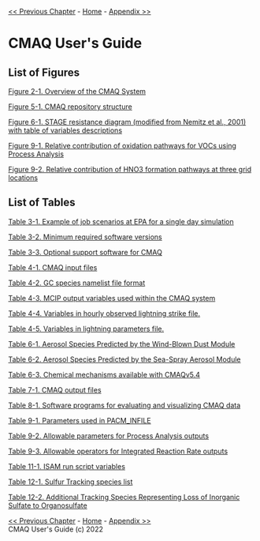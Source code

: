 <!-- BEGIN COMMENT -->

[<< Previous Chapter](CMAQ_UG_ch13_WRF-CMAQ.md) - [Home](README.md) - [Appendix >>](Appendix/CMAQ_UG_appendixA_model_options.md) 

<!-- END COMMENT -->

# CMAQ User's Guide

## List of Figures

[Figure 2-1. Overview of the CMAQ System](CMAQ_UG_ch02_program_structure.md#Figure2-1)

[Figure 5-1. CMAQ repository structure](CMAQ_UG_ch05_running_a_simulation.md#Figure5-1) 

[Figure 6-1. STAGE resistance diagram (modified from Nemitz et al., 2001) with table of variables descriptions](CMAQ_UG_ch06_model_configuration_options.md#Figure6-1)

[Figure 9-1. Relative contribution of oxidation pathways for VOCs using Process Analysis](CMAQ_UG_ch09_process_analysis.md#Figure9-1) 

[Figure 9-2. Relative contribution of HNO3 formation pathways at three grid locations](CMAQ_UG_ch09_process_analysis.md#Figure9-2) 

## List of Tables

[Table 3-1. Example of job scenarios at EPA for a single day simulation](CMAQ_UG_ch03_preparing_compute_environment.md#Table3-1)

[Table 3-2. Minimum required software versions](CMAQ_UG_ch03_preparing_compute_environment.md#Table3-2)

[Table 3-3. Optional support software for CMAQ](CMAQ_UG_ch03_preparing_compute_environment.md#Table3-3)

[Table 4-1. CMAQ input files](CMAQ_UG_ch04_model_inputs.md#Table4-1)  

[Table 4-2. GC species namelist file format](CMAQ_UG_ch04_model_inputs.md#Table4-2) 

[Table 4-3. MCIP output variables used within the CMAQ system](CMAQ_UG_ch04_model_inputs.md#Table4-3) 

[Table 4-4. Variables in hourly observed lightning strike file.](CMAQ_UG_ch04_model_inputs.md#Table4-4) 

[Table 4-5. Variables in lightning parameters file.](CMAQ_UG_ch04_model_inputs.md#Table4-5) 

[Table 6-1. Aerosol Species Predicted by the Wind-Blown Dust Module](CMAQ_UG_ch06_model_configuration_options.md#Table6-1)

[Table 6-2. Aerosol Species Predicted by the Sea-Spray Aerosol Module](CMAQ_UG_ch06_model_configuration_options.md#Table6-2)

[Table 6-3. Chemical mechanisms available with CMAQv5.4](CMAQ_UG_ch06_model_configuration_options.md#Table6-3)

[Table 7-1. CMAQ output files](CMAQ_UG_ch07_model_outputs.md#Table7-1)

[Table 8-1. Software programs for evaluating and visualizing CMAQ data](CMAQ_UG_ch08_analysis_tools.md#Table8-1)

[Table 9-1. Parameters used in PACM_INFILE](CMAQ_UG_ch09_process_analysis.md#Table9-1)

[Table 9-2. Allowable parameters for Process Analysis outputs](CMAQ_UG_ch09_process_analysis.md#Table9-2)

[Table 9-3. Allowable operators for Integrated Reaction Rate outputs](CMAQ_UG_ch09_process_analysis.md#Table9-3)

[Table 11-1. ISAM run script variables](CMAQ_UG_ch11_ISAM.md#Table11-1)

[Table 12-1. Sulfur Tracking species list](CMAQ_UG_ch12_sulfur_tracking.md#Table12-1)

[Table 12-2.  Additional Tracking Species Representing Loss of Inorganic Sulfate to Organosulfate](CMAQ_UG_ch12_sulfur_tracking.md#Table12-2)



<!-- BEGIN COMMENT -->

[<< Previous Chapter](CMAQ_UG_ch13_WRF-CMAQ.md) - [Home](README.md) - [Appendix >>](Appendix/CMAQ_UG_appendixA_model_options.md)<br> 
CMAQ User's Guide (c) 2022<br>

<!-- END COMMENT -->
